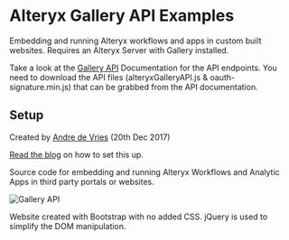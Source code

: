 Alteryx Gallery API Examples
=====================================
Embedding and running Alteryx workflows and apps in custom built websites. Requires an Alteryx Server with Gallery installed.

Take a look at the [Gallery API](https://gallery.alteryx.com/api-docs/) Documentation for the API endpoints. You need to download the API files (alteryxGalleryAPI.js & oauth-signature.min.js) that can be grabbed from the API documentation.

Setup
----------------
Created by [Andre de Vries](https://www.twitter.com/andre347_) (20th Dec 2017)

[Read the blog](https://www.theinformationlab.co.uk/?p=10856&preview=true) on how to set this up.

Source code for embedding and running Alteryx Workflows and Analytic Apps in third party portals or websites.

![Gallery API](https://thumb.ibb.co/mkhvH6/gallery_API.gif)

Website created with Bootstrap with no added CSS. jQuery is used to simplify the DOM manipulation.
